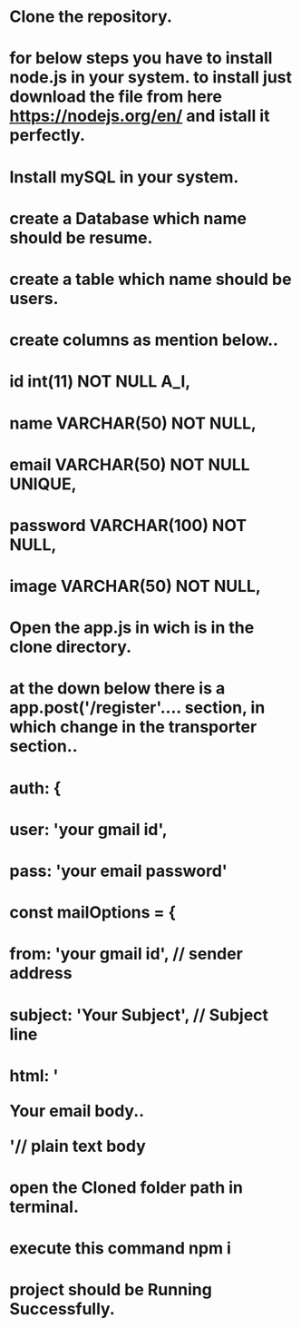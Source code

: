 # Clone the repository.
# for below steps you have to install node.js in your system. to install just download the file from here https://nodejs.org/en/ and istall it perfectly.
# Install mySQL in your system.
# create a Database which name should be resume.
# create a table which name should be users.
# create columns as mention below..
#      id int(11) NOT NULL A_I,
#      name VARCHAR(50) NOT NULL,
#      email VARCHAR(50) NOT NULL UNIQUE,
#      password VARCHAR(100) NOT NULL,
#      image VARCHAR(50) NOT NULL,

# Open the app.js in wich is in the clone directory.
# at the down below there is a app.post('/register'.... section, in which change in the transporter section..
#                                   auth: {
#                                   user: 'your gmail id',
#                                   pass: 'your email password'
#                    
#
#                                   const mailOptions = {
#                                   from: 'your gmail id', // sender address
#                                   subject: 'Your Subject', // Subject line
#                                   html: '<p>Your email body..</p>'// plain text body
#                  
#
# open the Cloned folder path in terminal.
# execute this command npm i

# project should be Running Successfully.
